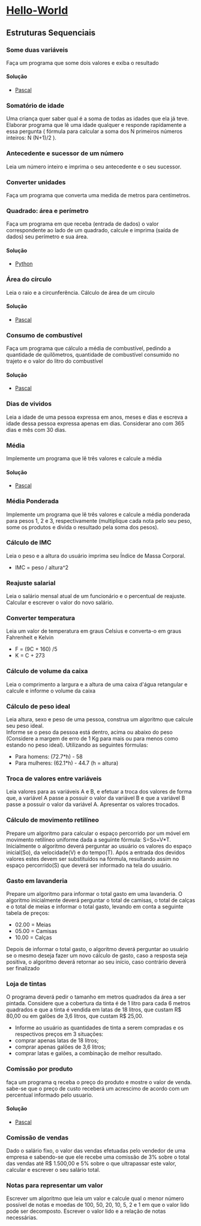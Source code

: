 # [Hello-World](https://github.com/sswellington/hello-world/tree/master/)

## Estruturas Sequenciais

###  Some duas variáveis 
Faça um programa que some dois valores e exiba o resultado
#### Solução
* [Pascal](https://github.com/sswellington/hello-world/tree/master/src/sequential-structures/pascal/soma.pas)

### Somatório de idade
Uma criança quer saber qual é a soma de todas as idades que ela já teve. Elaborar programa que lê
uma idade qualquer e responde rapidamente a essa pergunta ( fórmula para calcular a soma dos N primeiros números inteiros: N (N+1)/2 ).

### Antecedente e sucessor de um número
Leia um número inteiro e imprima o seu antecedente e o seu sucessor.

###  Converter unidades
Faça um programa que converta uma medida de metros para centímetros. 

### Quadrado: área e perímetro
Faça um programa em que receba (entrada de dados) o valor correspondente ao lado de um quadrado, calcule e imprima (saída de dados) seu perímetro e sua área.
#### Solução
* [Python](https://github.com/sswellington/hello-world/tree/master/src/sequential-structures/python/quadrado.pas)

### Área do círculo
Leia o raio e a circunferência. Cálculo de área de um círculo
#### Solução
* [Pascal](https://github.com/sswellington/hello-world/tree/master/src/sequential-structures/pascal/area-circulo.pas)

### Consumo de combustível 
Faça um programa que cálculo a média de combustível, pedindo a quantidade de quilômetros, quantidade de combustível consumido no trajeto e o valor do litro do combustível
#### Solução
* [Pascal](https://github.com/sswellington/hello-world/tree/master/src/sequential-structures/pascal/consumo-combustivel.pas)

### Dias de vividos
Leia a idade de uma pessoa expressa em anos, meses e dias e escreva a idade dessa pessoa expressa apenas em dias.
Considerar ano com 365 dias e mês com 30 dias.

### Média 
Implemente um programa que lê três valores e calcule a média
#### Solução
* [Pascal](https://github.com/sswellington/hello-world/tree/master/src/sequential-structures/pascal/media.pas)

### Média Ponderada
Implemente um programa que lê três valores e calcule a média ponderada para pesos 1, 2 e 3, respectivamente (multiplique cada nota pelo seu peso, some os produtos e divida o resultado pela soma dos pesos).

### Cálculo de IMC 
Leia o peso e a altura do usuário imprima seu Índice de Massa Corporal. 
* IMC = peso / altura^2

### Reajuste salarial
Leia o salário mensal atual de um funcionário e o percentual de reajuste. 
Calcular e escrever o valor do novo salário.

### Converter temperatura
Leia um valor de temperatura em graus Celsius e converta-o em graus Fahrenheit e Kelvin
* F = (9C + 160) /5
* K = C + 273 

### Cálculo de volume da caixa
Leia o comprimento a largura e a altura de uma caixa d'água retangular e calcule e informe o volume da caixa

### Cálculo de peso ideal
Leia altura, sexo e peso de uma pessoa, construa um algoritmo que calcule seu peso ideal.  
Informe se o peso da pessoa está dentro, acima ou abaixo do peso (Considere a margem de erro de 1 Kg para mais ou para menos como estando no peso ideal). 
Utilizando as seguintes fórmulas:
* Para homens: (72.7*h) - 58
* Para mulheres: (62.1*h) - 44.7 (h = altura)

### Troca de valores entre variáveis
 Leia valores para as variáveis A e B, e efetuar a troca dos valores de forma que, a variável A passe a possuir o valor da variável B e que a variável B passe a possuir o valor da variável A.  Apresentar os valores trocados.  

### Cálculo de movimento retilíneo 
Prepare um algoritmo para calcular o espaço percorrido por um móvel em movimento retilíneo uniforme dada a seguinte fórmula: S=So+V*T. 
Inicialmente o algoritmo deverá perguntar ao usuário os valores do espaço inicial(So), da velocidade(V) e do tempo(T). 
Após a entrada dos devidos valores estes devem ser substituídos na fórmula, resultando assim no espaço percorrido(S) que deverá ser informado na tela do usuário.  

### Gasto em lavanderia
Prepare um algoritmo para informar o total gasto em uma lavanderia. 
O algoritmo inicialmente deverá perguntar o total de camisas, o total de calças e o total de meias e informar o total gasto,
levando em conta a seguinte tabela de preços:

* 02.00 = Meias 
* 05.00 = Camisas 
* 10.00 = Calças 

Depois de informar o total gasto, o algoritmo deverá perguntar ao usuário se o mesmo deseja fazer
um novo cálculo de gasto, caso a resposta seja positiva, o algoritmo deverá retornar ao seu início,
caso contrário deverá ser finalizado

### Loja de tintas
O programa deverá pedir o tamanho em metros quadrados da área a ser pintada. 
Considere que a cobertura da tinta é de 1 litro para cada 6 metros quadrados e que a tinta é vendida em latas de 18 litros, que custam R$ 80,00 ou em galões de 3,6 litros, que custam R$ 25,00.
* Informe ao usuário as quantidades de tinta a serem compradas e os respectivos preços em 3
situações:
* comprar apenas latas de 18 litros;
* comprar apenas galões de 3,6 litros;
* comprar latas e galões, a combinação de melhor resultado.

### Comissão por produto
faça um programa q receba o preço do produto e mostre o valor de venda. 
sabe-se que o preço de custo receberá um acrescimo de acordo com um percentual informado pelo usuario.

#### Solução
* [Pascal](https://github.com/sswellington/hello-world/tree/master/src/sequential-structures/pascal/comissao-produto.pas)

### Comissão de vendas
Dado o salário fixo, o valor das vendas efetuadas pelo vendedor de uma empresa e sabendo-se que ele recebe uma comissão de 3% sobre o total das vendas até R$ 1.500,00 e 5% sobre o que ultrapassar este valor, calcular e escrever o seu salário total.

### Notas para representar um valor
Escrever um algoritmo que leia um valor e calcule qual o menor número possível de notas e
moedas de 100, 50, 20, 10, 5, 2 e 1 em que o valor lido pode ser decomposto. 
Escrever o valor lido e a relação de notas necessárias.